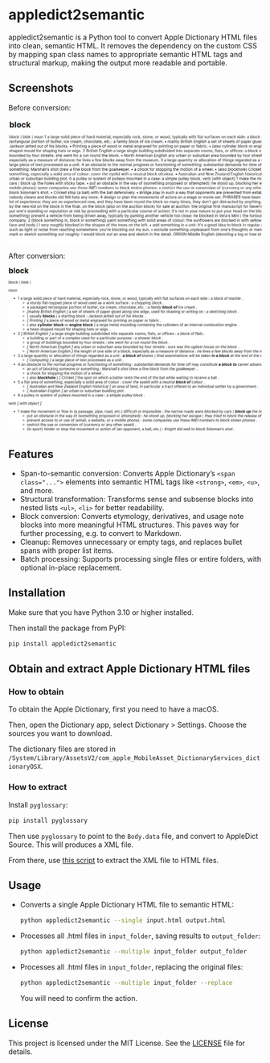 # appledict2semantic

appledict2semantic is a Python tool to convert Apple Dictionary HTML files into clean, semantic HTML. It removes the dependency on the custom CSS by mapping span class names to appropriate semantic HTML tags and structural markup, making the output more readable and portable.

## Screenshots

Before conversion:

![Before conversion](./assets/dict_before.webp)

After conversion:

![After conversion](./assets/dict_after.webp)

## Features

- Span-to-semantic conversion: Converts Apple Dictionary’s `<span class="...">` elements into semantic HTML tags like `<strong>`, `<em>`, `<u>`, and more.
- Structural transformation: Transforms sense and subsense blocks into nested lists `<ul>`, `<li>` for better readability.
- Block conversion: Converts etymology, derivatives, and usage note blocks into more meaningful HTML structures. This paves way for further processing, e.g. to convert to Markdown.
- Cleanup: Removes unnecessary or empty tags, and replaces bullet spans with proper list items.
- Batch processing: Supports processing single files or entire folders, with optional in-place replacement.

## Installation

Make sure that you have Python 3.10 or higher installed.

Then install the package from PyPI:

```bash
pip install appledict2semantic
```

## Obtain and extract Apple Dictionary HTML files

### How to obtain

To obtain the Apple Dictionary, first you need to have a macOS.

Then, open the Dictionary app, select Dictionary > Settings. Choose the sources you want to download.

The dictionary files are stored in `/System/Library/AssetsV2/com_apple_MobileAsset_DictionaryServices_dictionaryOSX`.

### How to extract

Install `pyglossary`:

```bash
pip install pyglossary
```

Then use `pyglossary` to point to the `Body.data` file, and convert to AppleDict Source. This will produces a XML file.

From there, use [this script](https://gist.github.com/yell0wsuit/c25632f7c863d194edb2ded6d22a3cc3) to extract the XML file to HTML files.

## Usage

- Converts a single Apple Dictionary HTML file to semantic HTML:

  ```bash
  python appledict2semantic --single input.html output.html
  ```

- Processes all .html files in `input_folder`, saving results to `output_folder`:

  ```bash
  python appledict2semantic --multiple input_folder output_folder
  ```

- Processes all .html files in `input_folder`, replacing the original files:

  ```bash
  python appledict2semantic --multiple input_folder --replace
  ```

  You will need to confirm the action.

## License

This project is licensed under the MIT License. See the [LICENSE](LICENSE) file for details.
